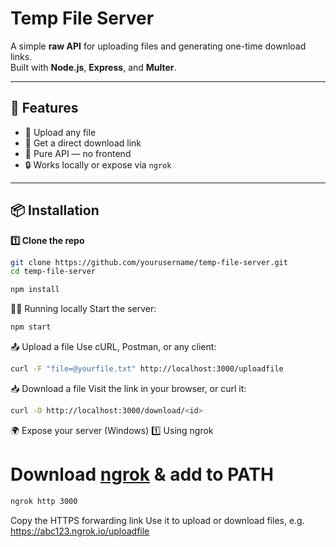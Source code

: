 # Temp File Server

A simple **raw API** for uploading files and generating one-time download links.  
Built with **Node.js**, **Express**, and **Multer**.

---

## 🚀 Features

- 📁 Upload any file
- 🔗 Get a direct download link
- 🧩 Pure API — no frontend
- 🔒 Works locally or expose via `ngrok` 

---

## 📦 Installation

**1️⃣ Clone the repo**

```bash
git clone https://github.com/yourusername/temp-file-server.git
cd temp-file-server
```
```bash
npm install
```
🏃‍♂️ Running locally
Start the server: 

```bash 
npm start
```
📤 Upload a file
Use cURL, Postman, or any client:

```bash
curl -F "file=@yourfile.txt" http://localhost:3000/uploadfile
```
📥 Download a file
Visit the link in your browser, or curl it:
```bash
curl -O http://localhost:3000/download/<id>
```

🌍 Expose your server (Windows)
1️⃣ Using ngrok

# Download [ngrok](https://ngrok.com/downloads/windows) & add to PATH 
```bash
ngrok http 3000
```
Copy the HTTPS forwarding link
Use it to upload or download files, e.g.
https://abc123.ngrok.io/uploadfile
